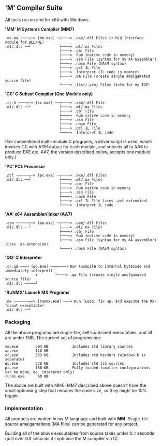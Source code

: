 ## 'M' Compiler Suite

All tools run on and for x64 with Windows.

**'MM' M Systems Compiler (MM7)**
````
.m/.ma ────┬─> [mm.exe] ─┬────> .exe/.dll Files (+ M/Q Interface module for DLL/ML)
.ml/.dll ──┘             ├────> .ml/.mx Files
                         ├────> .obj File
                         ├────>  Run (native code in memory)
                         ├────> .asm File (syntax for my AA assembler)
                         ├────> .nasm File (NASM syntax)
                         ├────> .pcl IL File
                         ├────>  Interpret (IL code in memory)
                         ├────> .ma File (create single amalgamated source file)
                         └────> .list/.proj Files (info for my IDE)
````
**'CC' C Subset Compiler (One Module only)**
````
.c/.h ────┬─> [cc.exe] ──┬────> .exe/.dll File
.ml/.dll ──┘             ├────> .ml/.mx Files
                         ├────> .obj File
                         ├────>  Run native code in memory
                         ├────> .asm File
                         ├────> .nasm File
                         ├────> .pcl IL File
                         └────>  Interpret IL code
````
(For conventional multi-module C programs, a driver script is used, which invokes CC with ASM output for each module, and submits all to AA6 to produce EXE etc. AA7, the version described below, accepts one module only.)

**'PC' PCL Processor**
````
.pcl ──────┬─> [pc.exe] ─┬────> .exe/.dll Files
.ml/.dll ──┘             ├────> .ml/.mx Files
                         ├────> .obj File
                         ├────>  Run native code in memory
                         ├────> .asm File
                         ├────> .nasm File
                         ├────> .pcl IL File (uses .pct extension)
                         └────>  Interpret IL code                      
````
**'AA' x64 Assembler/linker (AA7)**
````
.asm ──────┬─> [aa.exe] ─┬────> .exe/.dll Files
.ml/.dll ──┘             ├────> .ml/.mx Files
                         ├────> .obj File
                         ├────>  Run (native code in memory)
                         ├────> .asm File (syntax for my AA assembler) (uses .aa extension)
                         └────> .nasm File (NASM syntax)                      
````

**'QQ' Q Interpreter**
````
.q/.qa ───> [qq.exe] ──┬────> Run (compile to internal bytecode and immediately interpret)
              ↑	       └────> .qa File (create single amalgamated source file)
.ml/.dll ─────┘ 

````
**'RUNMX' Launch MX Programs**
````
.mx ───────┬─> [runmx.exe] ───> Run (Load, fix up, and execute the MX-format executable)
.ml/.dll ──┘
 ````

### Packaging

All the above programs are single-file, self-contained executables, and all are under 1MB. The current set of programs are:
````
mm.exe        394 KB           Includes std library sources
aa.exe        120 KB
cc.exe        333 KB           Includes std headers (windows.h is separate)
qq.exe        578 KB           Includes std lib sources
pc.exe        180 KB           Fully loaded (smaller configurations can be done, eg. interpret only)
runmx.exe      60 KB
````
The above are built with MM6; MM7 described above doesn't have the small optimising step that reduces the code size, so they might be 10% bigger.

### Implementation

All products are written in my M language and built with **MM**. Single-file source amalgamations (MA files) can be generated for any project.

Building all of the above executables from source takes under 0.4 seconds (just over 0.3 seconds if I optimise the M compiler via C).

